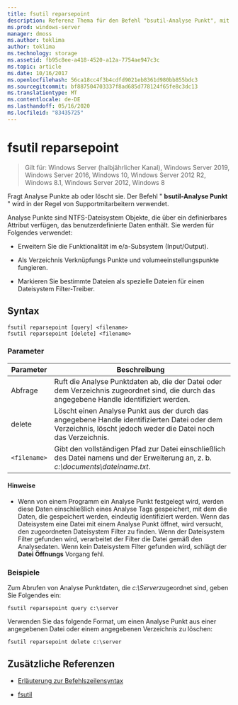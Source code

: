 ```yaml
---
title: fsutil reparsepoint
description: Referenz Thema für den Befehl "bsutil-Analyse Punkt", mit dem Analyse Punkte abgefragt oder gelöscht werden.
ms.prod: windows-server
manager: dmoss
ms.author: toklima
author: toklima
ms.technology: storage
ms.assetid: fb95c8ee-a418-4520-a12a-7754ae947c3c
ms.topic: article
ms.date: 10/16/2017
ms.openlocfilehash: 56ca18cc4f3b4cdfd9021eb8361d980bb855bdc3
ms.sourcegitcommit: bf887504703337f8ad685d778124f65fe8c3dc13
ms.translationtype: MT
ms.contentlocale: de-DE
ms.lasthandoff: 05/16/2020
ms.locfileid: "83435725"
---
```

# <a name="fsutil-reparsepoint"></a>fsutil reparsepoint

> Gilt für: Windows Server (halbjährlicher Kanal), Windows Server 2019, Windows Server 2016, Windows 10, Windows Server 2012 R2, Windows 8.1, Windows Server 2012, Windows 8

Fragt Analyse Punkte ab oder löscht sie.  Der Befehl " **bsutil-Analyse Punkt** " wird in der Regel von Supportmitarbeitern verwendet.

Analyse Punkte sind NTFS-Dateisystem Objekte, die über ein definierbares Attribut verfügen, das benutzerdefinierte Daten enthält. Sie werden für Folgendes verwendet:

- Erweitern Sie die Funktionalität im e/a-Subsystem (Input/Output).

- Als Verzeichnis Verknüpfungs Punkte und volumeeinstellungspunkte fungieren.

- Markieren Sie bestimmte Dateien als spezielle Dateien für einen Dateisystem Filter-Treiber.

## <a name="syntax"></a>Syntax

```
fsutil reparsepoint [query] <filename>
fsutil reparsepoint [delete] <filename>
```

### <a name="parameters"></a>Parameter

| Parameter | Beschreibung |
| --------- | ----------- |
| Abfrage | Ruft die Analyse Punktdaten ab, die der Datei oder dem Verzeichnis zugeordnet sind, die durch das angegebene Handle identifiziert werden. |
| delete | Löscht einen Analyse Punkt aus der durch das angegebene Handle identifizierten Datei oder dem Verzeichnis, löscht jedoch weder die Datei noch das Verzeichnis. |
| `<filename>` | Gibt den vollständigen Pfad zur Datei einschließlich des Datei namens und der Erweiterung an, z. b. *c:\documents\dateiname.txt*. |

#### <a name="remarks"></a>Hinweise

- Wenn von einem Programm ein Analyse Punkt festgelegt wird, werden diese Daten einschließlich eines Analyse Tags gespeichert, mit dem die Daten, die gespeichert werden, eindeutig identifiziert werden. Wenn das Dateisystem eine Datei mit einem Analyse Punkt öffnet, wird versucht, den zugeordneten Dateisystem Filter zu finden. Wenn der Dateisystem Filter gefunden wird, verarbeitet der Filter die Datei gemäß den Analysedaten. Wenn kein Dateisystem Filter gefunden wird, schlägt der **Datei Öffnungs** Vorgang fehl.

### <a name="examples"></a>Beispiele

Zum Abrufen von Analyse Punktdaten, die *c:\Server*zugeordnet sind, geben Sie Folgendes ein:

```
fsutil reparsepoint query c:\server
```

Verwenden Sie das folgende Format, um einen Analyse Punkt aus einer angegebenen Datei oder einem angegebenen Verzeichnis zu löschen:

```
fsutil reparsepoint delete c:\server
```

## <a name="additional-references"></a>Zusätzliche Referenzen

- [Erläuterung zur Befehlszeilensyntax](command-line-syntax-key.md)

- [fsutil](fsutil.md)
